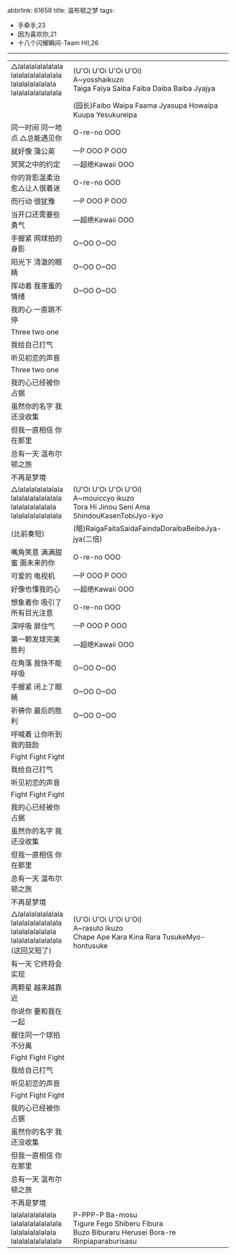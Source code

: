 abbrlink: 61658
title: 温布顿之梦
tags:
  - 手牵手,23
  - 因为喜欢你,21
  - 十八个闪耀瞬间-Team HII,26
---
|      |      |
|--|--|
|△lalalalalalalala<br>lalalalalalalalala<br>lalalalalalalala<br>lalalalalalalalala|(U'Oi U'Oi U'Oi U'Oi)<br>A~yosshaikuzo<br>Taiga Faiya Saiba Faiba Daiba Baiba Jyajya|
|      |(园长)Faibo Waipa Faama Jyasupa Howaipa Kuupa Yesukureipa|
|同一时间 同一地点 △总能遇见你|O-re-no OOO|
|就好像 蒲公英|—P OOO P OOO|
|冥冥之中的约定|—超绝Kawaii OOO|
|你的背影温柔治愈△让人很着迷|O-re-no OOO|
|而行动 很犹豫|—P OOO P OOO|
|当开口还需要些勇气|—超绝Kawaii OOO|
|手握紧 网球拍的身影|O~OO O~OO|
|阳光下 清澈的眼睛|O~OO O~OO|
|挥动着 我害羞的情绪|O~OO O~OO|
|我的心 一直跳不停|      |
|Three two one|      |
|我给自己打气|      |
|听见初恋的声音|      |
|Three two one|      |
|我的心已经被你占据|      |
|虽然你的名字 我还没收集|      |
|但我一直相信 你在那里|      |
|总有一天 温布尔顿之旅|      |
|不再是梦境|      |
|△lalalalalalalala<br>lalalalalalalalala<br>lalalalalalalala<br>lalalalalalalalala|(U'Oi U'Oi U'Oi U'Oi)<br>A~mouiccyo ikuzo<br>Tora Hi Jinou Seni Ama ShindouKasenTobiJyo-kyo|
|(比前奏短)|(暗)RaigaFaitaSaidaFaindaDoraibaBeibeJya-jya(二倍)|
|嘴角笑意 满满甜蜜 画未来的你|O-re-no OOO|
|可爱的 电视机|—P OOO P OOO|
|好像也懂我的心|—超绝Kawaii OOO|
|想象着你 吸引了所有目光注意|O-re-no OOO|
|深呼吸 屏住气|—P OOO P OOO|
|第一颗发球完美胜利|—超绝Kawaii OOO|
|在角落 我快不能呼吸|O~OO O~OO|
|手握紧 闭上了眼睛|O~OO O~OO|
|祈祷你 最后的胜利|O~OO O~OO|
|呼喊着 让你听到我的鼓励|      |
|Fight Fight Fight|      |
|我给自己打气|      |
|听见初恋的声音|      |
|Fight Fight Fight|      |
|我的心已经被你占据|      |
|虽然你的名字 我还没收集|      |
|但我一直相信 你在那里|      |
|总有一天 温布尔顿之旅|      |
|不再是梦境|      |
|△lalalalalalalala<br>lalalalalalalalala<br>lalalalalalalala<br>lalalalalalalalala<br>(这回又短了)|(U'Oi U'Oi U'Oi U'Oi)<br>A~rasuto ikuzo<br>Chape Ape Kara Kina Rara TusukeMyo-hontusuke|
|有一天 它终将会实现|      |
|两颗星 越来越靠近|      |
|你说你 要和我在一起|      |
|握住同一个球拍不分离|      |
|Fight Fight Fight|      |
|我给自己打气|      |
|听见初恋的声音|      |
|Fight Fight Fight|      |
|我的心已经被你占据|      |
|虽然你的名字 我还没收集|      |
|但我一直相信 你在那里|      |
|总有一天 温布尔顿之旅|      |
|不再是梦境|      |
|lalalalalalalala<br>lalalalalalalalala<br>lalalalalalalala<br>lalalalalalalalala|P-PPP-P Ba-mosu<br>Tigure Fego Shiberu Fibura<br>Buzo Biburaru Herusei Bora-re<br>Rinpiaparaburisasu|